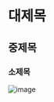 # 대제목
## 중제목
### 소제목
![image](https://github.com/2024-SW-LangIntelligence/first_repo/assets/79125325/2bc7a061-8f89-4806-8ef4-4a52e076f6dd)
